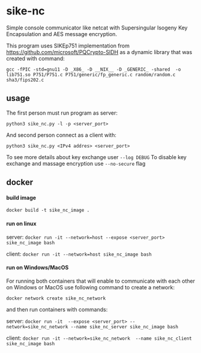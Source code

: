 # sike-nc
Simple console communicator like netcat with Supersingular Isogeny Key Encapsulation and AES 
message encryption.

This program uses SIKEp751 implementation from https://github.com/microsoft/PQCrypto-SIDH
as a dynamic library that was created with command:

`gcc -fPIC -std=gnu11 -D _X86_ -D __NIX__ -D _GENERIC_ -shared  -o lib751.so P751/P751.c P751/generic/fp_generic.c random/random.c sha3/fips202.c`

## usage
The first person must run program as server:

`python3 sike_nc.py -l -p <server_port>`

And second person connect as a client with:

`python3 sike_nc.py <IPv4 addres> <server_port>`

To see more details about key exchange user `--log DEBUG`
To disable key exchange and massage encryption use `--no-secure` flag

## docker
#### build image
`docker build -t sike_nc_image .`
#### run on linux
server: 
`docker run -it --network=host --expose <server_port> sike_nc_image bash`

client: 
`docker run -it --network=host sike_nc_image bash`

#### run on Windows/MacOS
For running both containers that will enable to communicate with each other on Windows or MacOS use following command to create a network:

`docker network create sike_nc_network`

and then run containers with commands:

server: 
`docker run -it  --expose <server_port> --network=sike_nc_network --name sike_nc_server sike_nc_image bash`

client: 
`docker run -it --network=sike_nc_network  --name sike_nc_client sike_nc_image bash`

